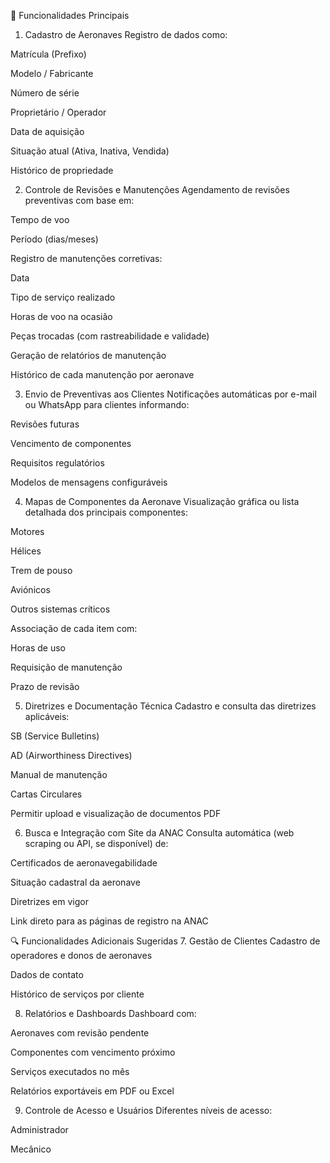 🧩 Funcionalidades Principais
1. Cadastro de Aeronaves
Registro de dados como:

Matrícula (Prefixo)

Modelo / Fabricante

Número de série

Proprietário / Operador

Data de aquisição

Situação atual (Ativa, Inativa, Vendida)

Histórico de propriedade

2. Controle de Revisões e Manutenções
Agendamento de revisões preventivas com base em:

Tempo de voo

Período (dias/meses)

Registro de manutenções corretivas:

Data

Tipo de serviço realizado

Horas de voo na ocasião

Peças trocadas (com rastreabilidade e validade)

Geração de relatórios de manutenção

Histórico de cada manutenção por aeronave

3. Envio de Preventivas aos Clientes
Notificações automáticas por e-mail ou WhatsApp para clientes informando:

Revisões futuras

Vencimento de componentes

Requisitos regulatórios

Modelos de mensagens configuráveis

4. Mapas de Componentes da Aeronave
Visualização gráfica ou lista detalhada dos principais componentes:

Motores

Hélices

Trem de pouso

Aviónicos

Outros sistemas críticos

Associação de cada item com:

Horas de uso

Requisição de manutenção

Prazo de revisão

5. Diretrizes e Documentação Técnica
Cadastro e consulta das diretrizes aplicáveis:

SB (Service Bulletins)

AD (Airworthiness Directives)

Manual de manutenção

Cartas Circulares

Permitir upload e visualização de documentos PDF

6. Busca e Integração com Site da ANAC
Consulta automática (web scraping ou API, se disponível) de:

Certificados de aeronavegabilidade

Situação cadastral da aeronave

Diretrizes em vigor

Link direto para as páginas de registro na ANAC

🔍 Funcionalidades Adicionais Sugeridas
7. Gestão de Clientes
Cadastro de operadores e donos de aeronaves

Dados de contato

Histórico de serviços por cliente

8. Relatórios e Dashboards
Dashboard com:

Aeronaves com revisão pendente

Componentes com vencimento próximo

Serviços executados no mês

Relatórios exportáveis em PDF ou Excel

9. Controle de Acesso e Usuários
Diferentes níveis de acesso:

Administrador

Mecânico

